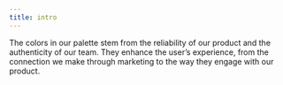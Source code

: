 ```yaml
---
title: intro
---
```


The colors in our palette stem from the reliability of our product and the authenticity of our team. They enhance the user’s experience, from the connection we make through marketing to the way they engage with our product.

